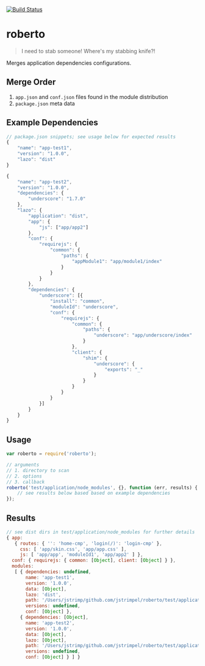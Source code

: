 [![Build Status](https://travis-ci.org/lazojs/roberto.svg?branch=master)](https://travis-ci.org/lazojs/roberto)

# roberto

> I need to stab someone! Where's my stabbing knife?!

Merges application dependencies configurations.

## Merge Order

1. `app.json` and `conf.json` files found in the module distribution
2. `package.json` meta data

## Example Dependencies

```javascript
// package.json snippets; see usage below for expected results
{
    "name": "app-test1",
    "version": "1.0.0",
    "lazo": "dist"
}

{
    "name": "app-test2",
    "version": "1.0.0",
    "dependencies": {
        "underscore": "1.7.0"
    },
    "lazo": {
        "application": "dist",
        "app": {
            "js": ["app/app2"]
        },
        "conf": {
            "requirejs": {
                "common": {
                    "paths": {
                        "appModule1": "app/module1/index"
                    }
                }
            }
        },
        "dependencies": {
            "underscore": [{
                "install": "common",
                "moduleId": "underscore",
                "conf": {
                    "requirejs": {
                        "common": {
                            "paths": {
                                "underscore": "app/underscore/index"
                            }
                        },
                        "client": {
                            "shim": {
                                "underscore": {
                                    "exports": "_"
                                }
                            }
                        }
                    }
                }
            }]
        }
    }
}
```

## Usage

```javascript
var roberto = require('roberto');

// arguments
// 1. directory to scan
// 2. options
// 3. callback
roberto('test/application/node_modules', {}, function (err, results) {
    // see results below based based on example dependencies
});
```

## Results

```javascript
// see dist dirs in test/application/node_modules for further details
{ app:
   { routes: { '': 'home-cmp', 'login(/)': 'login-cmp' },
     css: [ 'app/skin.css', 'app/app.css' ],
     js: [ 'app/app', 'moduleId1', 'app/app2' ] },
  conf: { requirejs: { common: [Object], client: [Object] } },
  modules:
   [ { dependencies: undefined,
       name: 'app-test1',
       version: '1.0.0',
       data: [Object],
       lazo: 'dist',
       path: '/Users/jstrimp/github.com/jstrimpel/roberto/test/application/node_modules/app-test1',
       versions: undefined,
       conf: [Object] },
     { dependencies: [Object],
       name: 'app-test2',
       version: '1.0.0',
       data: [Object],
       lazo: [Object],
       path: '/Users/jstrimp/github.com/jstrimpel/roberto/test/application/node_modules/app-test2',
       versions: undefined,
       conf: [Object] } ] }
```